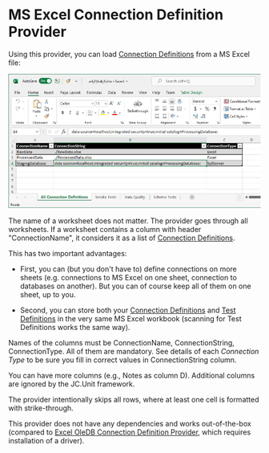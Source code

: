 # MS Excel Connection Definition Provider

Using this provider, you can load [Connection Definitions](../what-is-connection-definition) from a MS Excel file:

![Excel OleDB Connection Definition Provider](../../../Images/media/excel-connection-definitions.jpg)

The name of a worksheet does not matter. The provider goes through all worksheets. If a worksheet contains a column with header "ConnectionName", it considers it as a list of [Connection Definitions](../what-is-connection-definition).

This has two important advantages:

* First, you can (but you don't have to) define connections on more sheets (e.g. connections to MS Excel on one sheet, connection to databases on another). But you can of course keep all of them on one sheet, up to you.

* Second, you can store both your [Connection Definitions](../what-is-connection-definition) and [Test Definitions](../../test-definitions/what-is-test-definition) in the very same MS Excel workbook (scanning for Test Definitions works the same way).

Names of the columns must be ConnectionName, ConnectionString, ConnectionType. All of them are mandatory. See details of each *Connection Type* to be sure you fill in correct values in ConnectionString column.

You can have more columns (e.g.,  Notes as column D). Additional columns are ignored by the JC.Unit framework.

The provider intentionally skips all rows, where at least one cell is formatted with strike-through.


This provider does not have any dependencies and works out-of-the-box (compared to [Excel OleDB Connection Definition Provider](./ms-excel-oledb), which requires installation of a driver).
